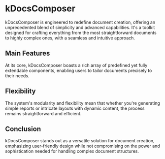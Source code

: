 # kDocsComposer

kDocsComposer is engineered to redefine document creation, offering an unprecedented blend of simplicity and advanced capabilities. It's a toolkit designed for crafting everything from the most straightforward documents to highly complex ones, with a seamless and intuitive approach.

## Main Features

At its core, kDocsComposer boasts a rich array of predefined yet fully extendable components, enabling users to tailor documents precisely to their needs. 

## Flexibility

The system's modularity and flexibility mean that whether you're generating simple reports or intricate layouts with dynamic content, the process remains straightforward and efficient. 

## Conclusion

kDocsComposer stands out as a versatile solution for document creation, emphasizing user-friendly design while not compromising on the power and sophistication needed for handling complex document structures.